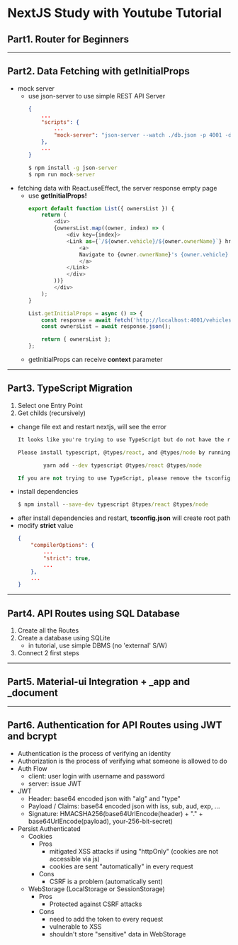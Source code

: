 # NextJS Study with Youtube Tutorial

## Part1. Router for Beginners

<hr/>

## Part2. Data Fetching with getInitialProps
- mock server
    - use json-server to use simple REST API Server
        ``` json
        {
            ...
            "scripts": {
                ...
                "mock-server": "json-server --watch ./db.json -p 4001 -d 3000"
            },
            ...
        }
        ```
        ``` cmd
        $ npm install -g json-server
        $ npm run mock-server
        ```
- fetching data with React.useEffect, the server response empty page
    - use **getInitialProps!**
        ``` js
        export default function List({ ownersList }) {
            return (
                <div>
                {ownersList.map((owner, index) => (
                    <div key={index}>
                    <Link as={`/${owner.vehicle}/${owner.ownerName}`} href="/[vehicle]/[person]">
                        <a>
                        Navigate to {owner.ownerName}'s {owner.vehicle}
                        </a>
                    </Link>
                    </div>
                ))}
                </div>
            );
        }

        List.getInitialProps = async () => {
            const response = await fetch('http://localhost:4001/vehicles');
            const ownersList = await response.json();

            return { ownersList };
        };
        ```
    - getInitialProps can receive **context** parameter

<hr/>

## Part3. TypeScript Migration
1. Select one Entry Point
2. Get childs (recursively)

- change file ext and restart nextjs, will see the error
    ``` cmd
    It looks like you're trying to use TypeScript but do not have the required package(s) installed.

    Please install typescript, @types/react, and @types/node by running:

            yarn add --dev typescript @types/react @types/node

    If you are not trying to use TypeScript, please remove the tsconfig.json file from your package root (and any TypeScript files).
    ```
- install dependencies 
    ``` cmd
    $ npm install --save-dev typescript @types/react @types/node
    ```
- after install dependencies and restart, **tsconfig.json** will create root path
- modify **strict** value
    ``` json
    {
        "compilerOptions": {
            ...
            "strict": true,
            ...
        },
        ...
    }
    ```

<hr/>

## Part4. API Routes using SQL Database
1. Create all the Routes
2. Create a database using SQLite
    - in tutorial, use simple DBMS (no 'external' S/W)
3. Connect 2 first steps

<hr/>

## Part5. Material-ui Integration + _app and _document

<hr/>

## Part6. Authentication for API Routes using JWT and bcrypt
- Authentication is the process of verifying an identity
- Authorization is the process of verifying what someone is allowed to do
- Auth Flow
    - client: user login with username and password
    - server: issue JWT
- JWT
    - Header: base64 encoded json with "alg" and "type"
    - Payload / Claims: base64 encoded json with iss, sub, aud, exp, ...
    - Signature: HMACSHA256(base64UrlEncode(header) + "." + base64UrlEncode(payload), your-256-bit-secret)
- Persist Authenticated
    - Cookies
        - Pros
            - mitigated XSS attacks if using "httpOnly" (cookies are not accessible via js)
            - cookies are sent "automatically" in every request
        - Cons
            - CSRF is a problem (automatically sent)
    - WebStorage (LocalStorage or SessionStorage)
        - Pros
            - Protected against CSRF attacks
        - Cons 
            - need to add the token to every request
            - vulnerable to XSS
            - shouldn't store "sensitive" data in WebStorage